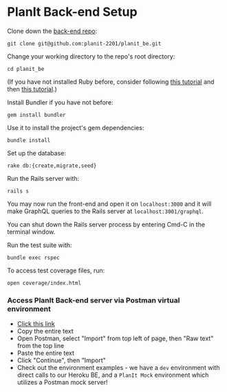 # PlanIt Back-end Setup

Clone down the [back-end repo](https://github.com/planit-2201/planit_be):
```
git clone git@github.com:planit-2201/planit_be.git
```

Change your working directory to the repo's root directory:
```
cd planit_be
```

(If you have not installed Ruby before, consider following [this tutorial](https://mod0.turing.io/setup-instructions) and then [this tutorial](https://github.com/turingschool-examples/backend_module_0_capstone/blob/master/README.md).)

Install Bundler if you have not before:
```
gem install bundler
```

Use it to install the project's gem dependencies:
```
bundle install
```

Set up the database:
```
rake db:{create,migrate,seed}
```

Run the Rails server with:
```
rails s
```

You may now run the front-end and open it on `localhost:3000` and it will make GraphQL queries to the Rails server at `localhost:3001/graphql`.

You can shut down the Rails server process by entering Cmd-C in the terminal window.

Run the test suite with:
```
bundle exec rspec
```

To access test coverage files, run:
```
open coverage/index.html
```

### Access PlanIt Back-end server via Postman virtual environment

* [Click this link](https://www.getpostman.com/collections/67de23ef9bd0dfaa8ecb)
* Copy the entire text
* Open Postman, select "Import" from top left of page, then "Raw text" from the top line
* Paste the entire text
* Click "Continue", then "Import"
* Check out the environment examples - we have a `dev` environment with direct calls to our Heroku BE, and a `PlanIt Mock` environment which utilizes a Postman mock server!
